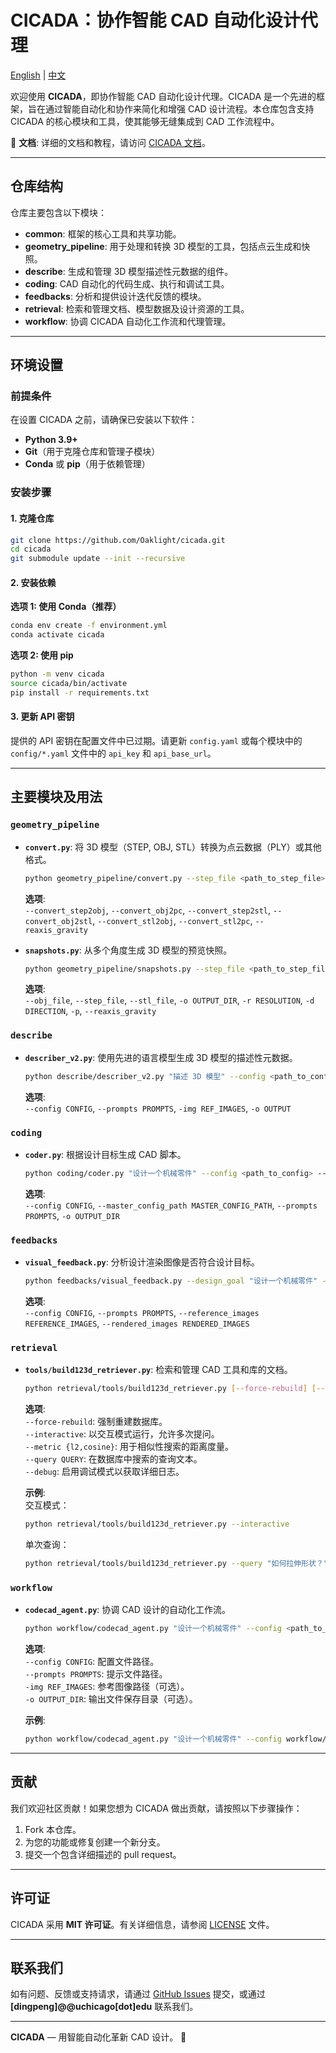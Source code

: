 # CICADA：协作智能 CAD 自动化设计代理

[English](./README_en.md) | [中文](./README_zh.md)

欢迎使用 **CICADA**，即协作智能 CAD 自动化设计代理。CICADA 是一个先进的框架，旨在通过智能自动化和协作来简化和增强 CAD 设计流程。本仓库包含支持 CICADA 的核心模块和工具，使其能够无缝集成到 CAD 工作流程中。

📖 **文档**: 详细的文档和教程，请访问 [CICADA 文档](https://cicada.lab.oaklight.cn)。

---

## 仓库结构

仓库主要包含以下模块：

- **common**: 框架的核心工具和共享功能。
- **geometry_pipeline**: 用于处理和转换 3D 模型的工具，包括点云生成和快照。
- **describe**: 生成和管理 3D 模型描述性元数据的组件。
- **coding**: CAD 自动化的代码生成、执行和调试工具。
- **feedbacks**: 分析和提供设计迭代反馈的模块。
- **retrieval**: 检索和管理文档、模型数据及设计资源的工具。
- **workflow**: 协调 CICADA 自动化工作流和代理管理。

---

## 环境设置

### 前提条件

在设置 CICADA 之前，请确保已安装以下软件：

- **Python 3.9+**
- **Git**（用于克隆仓库和管理子模块）
- **Conda** 或 **pip**（用于依赖管理）

### 安装步骤

#### 1. 克隆仓库

```bash
git clone https://github.com/Oaklight/cicada.git
cd cicada
git submodule update --init --recursive
```

#### 2. 安装依赖

**选项 1: 使用 Conda（推荐）**

```bash
conda env create -f environment.yml
conda activate cicada
```

**选项 2: 使用 pip**

```bash
python -m venv cicada
source cicada/bin/activate
pip install -r requirements.txt
```

#### 3. 更新 API 密钥

提供的 API 密钥在配置文件中已过期。请更新 `config.yaml` 或每个模块中的 `config/*.yaml` 文件中的 `api_key` 和 `api_base_url`。

---

## 主要模块及用法

### `geometry_pipeline`

- **`convert.py`**: 将 3D 模型（STEP, OBJ, STL）转换为点云数据（PLY）或其他格式。

  ```bash
  python geometry_pipeline/convert.py --step_file <path_to_step_file> --convert_step2obj
  ```

  **选项**:  
  `--convert_step2obj`, `--convert_obj2pc`, `--convert_step2stl`, `--convert_obj2stl`, `--convert_stl2obj`, `--convert_stl2pc`, `--reaxis_gravity`

- **`snapshots.py`**: 从多个角度生成 3D 模型的预览快照。
  ```bash
  python geometry_pipeline/snapshots.py --step_file <path_to_step_file> --snapshots
  ```
  **选项**:  
  `--obj_file`, `--step_file`, `--stl_file`, `-o OUTPUT_DIR`, `-r RESOLUTION`, `-d DIRECTION`, `-p`, `--reaxis_gravity`

### `describe`

- **`describer_v2.py`**: 使用先进的语言模型生成 3D 模型的描述性元数据。
  ```bash
  python describe/describer_v2.py "描述 3D 模型" --config <path_to_config> --prompts <path_to_prompts>
  ```
  **选项**:  
  `--config CONFIG`, `--prompts PROMPTS`, `-img REF_IMAGES`, `-o OUTPUT`

### `coding`

- **`coder.py`**: 根据设计目标生成 CAD 脚本。
  ```bash
  python coding/coder.py "设计一个机械零件" --config <path_to_config> --prompts <path_to_prompts>
  ```
  **选项**:  
  `--config CONFIG`, `--master_config_path MASTER_CONFIG_PATH`, `--prompts PROMPTS`, `-o OUTPUT_DIR`

### `feedbacks`

- **`visual_feedback.py`**: 分析设计渲染图像是否符合设计目标。
  ```bash
  python feedbacks/visual_feedback.py --design_goal "设计一个机械零件" --rendered_images <path_to_images>
  ```
  **选项**:  
  `--config CONFIG`, `--prompts PROMPTS`, `--reference_images REFERENCE_IMAGES`, `--rendered_images RENDERED_IMAGES`

### `retrieval`

- **`tools/build123d_retriever.py`**: 检索和管理 CAD 工具和库的文档。

  ```bash
  python retrieval/tools/build123d_retriever.py [--force-rebuild] [--interactive] [--metric {l2,cosine}] [--query QUERY] [--debug]
  ```

  **选项**:  
  `--force-rebuild`: 强制重建数据库。  
  `--interactive`: 以交互模式运行，允许多次提问。  
  `--metric {l2,cosine}`: 用于相似性搜索的距离度量。  
  `--query QUERY`: 在数据库中搜索的查询文本。  
  `--debug`: 启用调试模式以获取详细日志。

  **示例**:  
  交互模式：

  ```bash
  python retrieval/tools/build123d_retriever.py --interactive
  ```

  单次查询：

  ```bash
  python retrieval/tools/build123d_retriever.py --query "如何拉伸形状？"
  ```

### `workflow`

- **`codecad_agent.py`**: 协调 CAD 设计的自动化工作流。

  ```bash
  python workflow/codecad_agent.py "设计一个机械零件" --config <path_to_config> --prompts <path_to_prompts>
  ```

  **选项**:  
  `--config CONFIG`: 配置文件路径。  
  `--prompts PROMPTS`: 提示文件路径。  
  `-img REF_IMAGES`: 参考图像路径（可选）。  
  `-o OUTPUT_DIR`: 输出文件保存目录（可选）。

  **示例**:

  ```bash
  python workflow/codecad_agent.py "设计一个机械零件" --config workflow/config/code-llm.yaml --prompts workflow/prompts/code-llm.yaml -o output/
  ```

---

## 贡献

我们欢迎社区贡献！如果您想为 CICADA 做出贡献，请按照以下步骤操作：

1. Fork 本仓库。
2. 为您的功能或修复创建一个新分支。
3. 提交一个包含详细描述的 pull request。

---

## 许可证

CICADA 采用 **MIT 许可证**。有关详细信息，请参阅 [LICENSE](./LICENSE) 文件。

---

## 联系我们

如有问题、反馈或支持请求，请通过 [GitHub Issues](https://github.com/Oaklight/cicada/issues) 提交，或通过 **[dingpeng]@@uchicago[dot]edu** 联系我们。

---

**CICADA** — 用智能自动化革新 CAD 设计。 🚀
